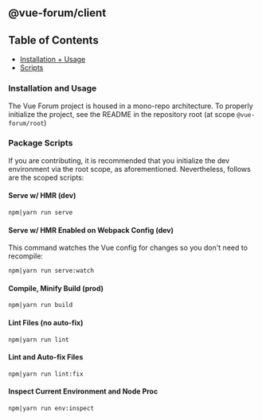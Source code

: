 ## @vue-forum/client

## Table of Contents
  - [Installation + Usage](#usage)
  - [Scripts](#scripts)

### <a name="usage"></a> Installation and Usage
The Vue Forum project is housed in a mono-repo architecture. To properly initialize the project, see the README in the repository root (at scope `@vue-forum/root`)


### <a name="scripts"></a> Package Scripts
If you are contributing, it is recommended that you initialize the dev environment via the root scope, as aforementioned.
Nevertheless, follows are the scoped scripts:

#### Serve w/ HMR (dev)
```
npm|yarn run serve
```

#### Serve w/ HMR Enabled on Webpack Config (dev)
This command watches the Vue config for changes so you don't need to recompile:

```
npm|yarn run serve:watch
```

#### Compile, Minify Build (prod)
```
npm|yarn run build
```

#### Lint Files (no auto-fix)
```
npm|yarn run lint
```

#### Lint and Auto-fix Files
```
npm|yarn run lint:fix
```

#### Inspect Current Environment and Node Proc
```
npm|yarn run env:inspect
```
